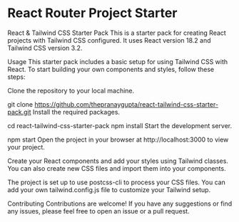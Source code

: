 # React Router Project Starter

React & Tailwind CSS Starter Pack
This is a starter pack for creating React projects with Tailwind CSS configured. It uses React version 18.2 and Tailwind CSS version 3.2.

Usage
This starter pack includes a basic setup for using Tailwind CSS with React. To start building your own components and styles, follow these steps:

Clone the repository to your local machine.

git clone https://github.com/thepranaygupta/react-tailwind-css-starter-pack.git
Install the required packages.

cd react-tailwind-css-starter-pack
npm install
Start the development server.

npm start
Open the project in your browser at http://localhost:3000 to view your project.

Create your React components and add your styles using Tailwind classes. You can also create new CSS files and import them into your components.

The project is set up to use postcss-cli to process your CSS files. You can add your own tailwind.config.js file to customize your Tailwind setup.

Contributing
Contributions are welcome! If you have any suggestions or find any issues, please feel free to open an issue or a pull request.
